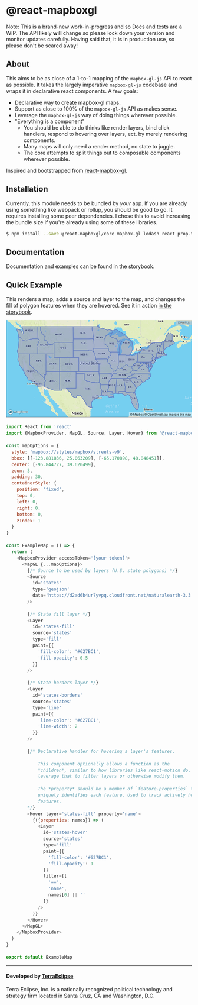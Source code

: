 @react-mapboxgl
===============

Note: This is a brand-new work-in-progress and so Docs and tests are a WIP. The
API likely **will** change so please lock down your version and monitor updates
carefully. Having said that, it **is** in production use, so please don't be
scared away!

About
-----

This aims to be as close of a 1-to-1 mapping of the `mapbox-gl-js` API to react as possible. It takes the largely imperative `mapbox-gl-js` codebase and wraps it in declarative react components. A few goals:

- Declarative way to create mapbox-gl maps.
- Support as close to 100% of the `mapbox-gl-js` API as makes sense.
- Leverage the `mapbox-gl-js` way of doing things wherever possible.
- "Everything is a component"
  - You should be able to do thinks like render layers, bind click handlers,
    respond to hovering over layers, ect. by merely rendering components.
  - Many maps will only need a render method, no state to juggle.
  - The core attempts to split things out to composable components wherever possible.

Inspired and bootstrapped from [react-mapbox-gl](https://github.com/alex3165/react-mapbox-gl).

Installation
------------

Currently, this module needs to be bundled by *your* app. If you are already
using something like webpack or rollup, you should be good to go. It requires
installing some peer dependencies. I chose this to avoid increasing the
bundle size if you're already using some of these libraries.

```sh
$ npm install --save @react-mapboxgl/core mapbox-gl lodash react prop-types
```

Documentation
-------------

Documentation and examples can be found in the [storybook](https://terraeclipse.github.io/react-mapboxgl).


Quick Example
-------------

This renders a map, adds a source and layer to the map, and changes the fill
of polygon features when they are hovered. See it in action [in the storybook](https://terraeclipse.github.io/react-mapboxgl/?selectedKind=Examples&selectedStory=Hover&full=0&down=0).

![Hover map example](https://raw.githubusercontent.com/TerraEclipse/react-mapboxgl/master/assets/hover-map.png)

```js
import React from 'react'
import {MapboxProvider, MapGL, Source, Layer, Hover} from '@react-mapboxgl/core'

const mapOptions = {
  style: 'mapbox://styles/mapbox/streets-v9',
  bbox: [[-123.881836, 25.063209], [-65.170898, 48.848451]],
  center: [-95.844727, 39.620499],
  zoom: 3,
  padding: 30,
  containerStyle: {
    position: 'fixed',
    top: 0,
    left: 0,
    right: 0,
    bottom: 0,
    zIndex: 1
  }
}

const ExampleMap = () => {
  return (
    <MapboxProvider accessToken='[your token]'>
      <MapGL {...mapOptions}>
        {/* Source to be used by layers (U.S. state polygons) */}
        <Source
          id='states'
          type='geojson'
          data='https://d2ad6b4ur7yvpq.cloudfront.net/naturalearth-3.3.0/ne_110m_admin_1_states_provinces.geojson'
        />

        {/* State fill layer */}
        <Layer
          id='states-fill'
          source='states'
          type='fill'
          paint={{
            'fill-color': '#627BC1',
            'fill-opacity': 0.5
          }}
        />

        {/* State borders layer */}
        <Layer
          id='states-borders'
          source='states'
          type='line'
          paint={{
            'line-color': '#627BC1',
            'line-width': 2
          }}
        />

        {/* Declarative handler for hovering a layer's features.

            This component optionally allows a function as the
            *children*, similar to how libraries like react-motion do. You can
            leverage that to filter layers or otherwise modify them.

            The *property* should be a member of `feature.properties` that
            uniquely identifies each feature. Used to track actively hovering
            features.
        */}
        <Hover layer='states-fill' property='name'>
          {({properties: names}) => (
            <Layer
              id='states-hover'
              source='states'
              type='fill'
              paint={{
                'fill-color': '#627BC1',
                'fill-opacity': 1
              }}
              filter={[
                '==',
                'name',
                names[0] || ''
              ]}
            />
          )}
        </Hover>
      </MapGL>
    </MapboxProvider>
  )
}

export default ExampleMap
```

- - -

#### Developed by [TerraEclipse](https://github.com/TerraEclipse)

Terra Eclipse, Inc. is a nationally recognized political technology and
strategy firm located in Santa Cruz, CA and Washington, D.C.
